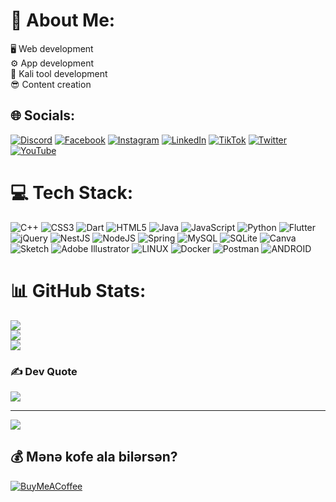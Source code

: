 # 💫 About Me:
🖥️ Web development<br>⚙️ App development<br>🩻 Kali tool development<br>😎 Content creation


## 🌐 Socials:
[![Discord](https://img.shields.io/badge/Discord-%237289DA.svg?logo=discord&logoColor=white)](https://discord.gg/252MDHNnHY) 
[![Facebook](https://img.shields.io/badge/Facebook-%231877F2.svg?logo=Facebook&logoColor=white)](https://www.facebook.com/nihad.mammadov.165/) 
[![Instagram](https://img.shields.io/badge/Instagram-%23E4405F.svg?logo=Instagram&logoColor=white)](https://www.instagram.com/nihad.bat/) 
[![LinkedIn](https://img.shields.io/badge/LinkedIn-%230077B5.svg?logo=linkedin&logoColor=white)](https://www.linkedin.com/in/nihad-mammadov-a637b4216/) 
[![TikTok](https://img.shields.io/badge/TikTok-%23000000.svg?logo=TikTok&logoColor=white)](https://www.tiktok.com/@n1cko.rch) 
[![Twitter](https://img.shields.io/badge/Twitter-%231DA1F2.svg?logo=Twitter&logoColor=white)](https://twitter.com/NihadMammadovh) 
[![YouTube](https://img.shields.io/badge/YouTube-%23FF0000.svg?logo=YouTube&logoColor=white)](https://www.youtube.com/channel/UCpTifNg4Mf0Kwgo30rgeK6Q) 

# 💻 Tech Stack:
![C++](https://img.shields.io/badge/c++-%2300599C.svg?style=for-the-badge&logo=c%2B%2B&logoColor=white) ![CSS3](https://img.shields.io/badge/css3-%231572B6.svg?style=for-the-badge&logo=css3&logoColor=white) ![Dart](https://img.shields.io/badge/dart-%230175C2.svg?style=for-the-badge&logo=dart&logoColor=white) ![HTML5](https://img.shields.io/badge/html5-%23E34F26.svg?style=for-the-badge&logo=html5&logoColor=white) ![Java](https://img.shields.io/badge/java-%23ED8B00.svg?style=for-the-badge&logo=java&logoColor=white) ![JavaScript](https://img.shields.io/badge/javascript-%23323330.svg?style=for-the-badge&logo=javascript&logoColor=%23F7DF1E) ![Python](https://img.shields.io/badge/python-3670A0?style=for-the-badge&logo=python&logoColor=ffdd54) ![Flutter](https://img.shields.io/badge/Flutter-%2302569B.svg?style=for-the-badge&logo=Flutter&logoColor=white) ![jQuery](https://img.shields.io/badge/jquery-%230769AD.svg?style=for-the-badge&logo=jquery&logoColor=white) ![NestJS](https://img.shields.io/badge/nestjs-%23E0234E.svg?style=for-the-badge&logo=nestjs&logoColor=white) ![NodeJS](https://img.shields.io/badge/node.js-6DA55F?style=for-the-badge&logo=node.js&logoColor=white) ![Spring](https://img.shields.io/badge/spring-%236DB33F.svg?style=for-the-badge&logo=spring&logoColor=white) ![MySQL](https://img.shields.io/badge/mysql-%2300f.svg?style=for-the-badge&logo=mysql&logoColor=white) ![SQLite](https://img.shields.io/badge/sqlite-%2307405e.svg?style=for-the-badge&logo=sqlite&logoColor=white) ![Canva](https://img.shields.io/badge/Canva-%2300C4CC.svg?style=for-the-badge&logo=Canva&logoColor=white) ![Sketch](https://img.shields.io/badge/Sketch-FFB387?style=for-the-badge&logo=sketch&logoColor=black) ![Adobe Illustrator](https://img.shields.io/badge/adobeillustrator-%23FF9A00.svg?style=for-the-badge&logo=adobeillustrator&logoColor=white) ![LINUX](https://img.shields.io/badge/Linux-FCC624?style=for-the-badge&logo=linux&logoColor=black) ![Docker](https://img.shields.io/badge/docker-%230db7ed.svg?style=for-the-badge&logo=docker&logoColor=white) ![Postman](https://img.shields.io/badge/Postman-FF6C37?style=for-the-badge&logo=postman&logoColor=white) ![ANDROID](https://img.shields.io/badge/android-%2320232a.svg?style=for-the-badge&logo=android&logoColor=%a4c639)
# 📊 GitHub Stats:
![](https://github-readme-stats.vercel.app/api?username=N1cko&theme=dark&hide_border=false&include_all_commits=false&count_private=false)<br/>
![](https://github-readme-streak-stats.herokuapp.com/?user=N1cko&theme=dark&hide_border=false)<br/>
![](https://github-readme-stats.vercel.app/api/top-langs/?username=N1cko&theme=dark&hide_border=false&include_all_commits=false&count_private=false&layout=compact)


### ✍️ Dev Quote
![](https://quotes-github-readme.vercel.app/api?type=horizontal&theme=merko)

---
[![](https://visitcount.itsvg.in/api?id=N1cko&icon=2&color=8)](https://visitcount.itsvg.in)

  ## 💰 Mənə kofe ala bilərsən?
  [![BuyMeACoffee](https://img.shields.io/badge/Buy%20Me%20a%20Coffee-ffdd00?style=for-the-badge&logo=buy-me-a-coffee&logoColor=black)](https://buymeacoffee.com/https://www.buymeacoffee.com/dashboard) 

  
<!-- Proudly created with GPRM ( https://gprm.itsvg.in ) -->
